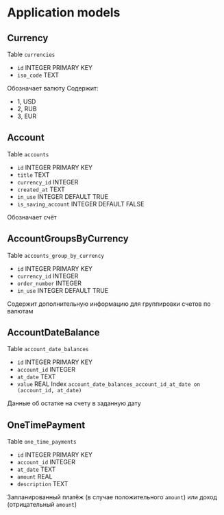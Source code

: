 # Application models

## Currency

Table `currencies`
- `id` INTEGER PRIMARY KEY
- `iso_code` TEXT

Обозначает валюту
Содержит:
- 1, USD
- 2, RUB
- 3, EUR

## Account

Table `accounts`
- `id` INTEGER PRIMARY KEY
- `title` TEXT
- `currency_id` INTEGER
- `created_at` TEXT
- `in_use` INTEGER DEFAULT TRUE
- `is_saving_account` INTEGER DEFAULT FALSE

Обозначает счёт

## AccountGroupsByCurrency

Table `accounts_group_by_currency`
- `id` INTEGER PRIMARY KEY
- `currency_id` INTEGER
- `order_number` INTEGER
- `in_use` INTEGER DEFAULT TRUE

Содержит дополнительную информацию для группировки счетов по валютам

## AccountDateBalance

Table `account_date_balances`
- `id` INTEGER PRIMARY KEY
- `account_id` INTEGER
- `at_date` TEXT
- `value` REAL
Index `account_date_balances_account_id_at_date on (account_id, at_date)`

Данные об остатке на счету в заданную дату

## OneTimePayment

Table `one_time_payments`
- `id` INTEGER PRIMARY KEY
- `account_id` INTEGER
- `at_date` TEXT
- `amount` REAL
- `description` TEXT

Запланированный платёж (в случае положительного `amount`) или доход (отрицательный `amount`)
